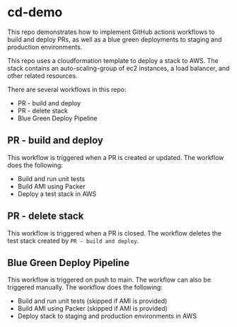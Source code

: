# cd-demo

This repo demonstrates how to implement GitHub actions workflows to build and deploy PRs, as well as a blue green deployments to staging and production environments.  

This repo uses a cloudformation template to deploy a stack to AWS. The stack contains an auto-scaling-group of ec2 instances, a load balancer, and other related resources.  

There are several workflows in this repo:  
 - PR - build and deploy
 - PR - delete stack
 - Blue Green Deploy Pipeline

## PR - build and deploy
This workflow is triggered when a PR is created or updated. The workflow does the following:  
 - Build and run unit tests
 - Build AMI using Packer
 - Deploy a test stack in AWS

## PR - delete stack
This workflow is triggered when a PR is closed. The workflow deletes the test stack created by `PR - build and deploy`.  

## Blue Green Deploy Pipeline
This workflow is triggered on push to main. The workflow can also be triggered manually. The workflow does the following:  
 - Build and run unit tests (skipped if AMI is provided)
 - Build AMI using Packer (skipped if AMI is provided)
 - Deploy stack to staging and production environments in AWS
